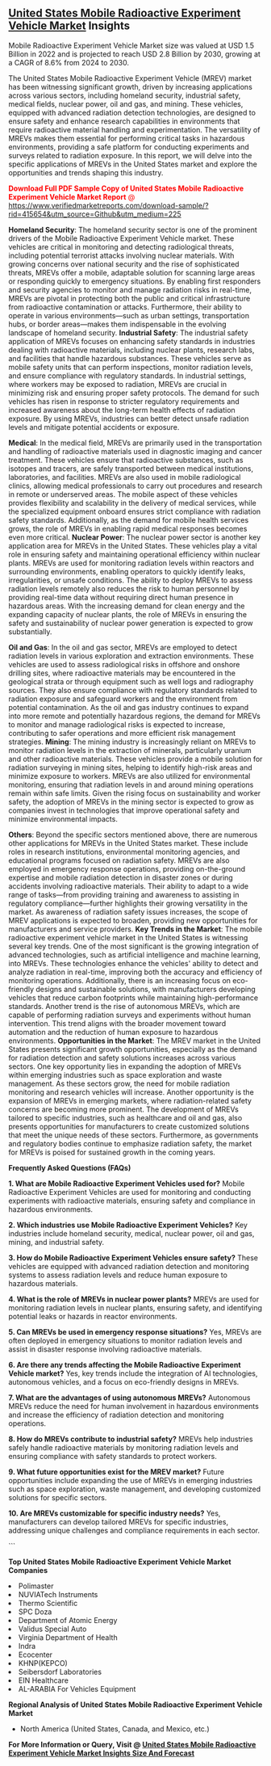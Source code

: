 <h2><a href="https://www.verifiedmarketreports.com/download-sample/?rid=415654&amp;utm_source=Github&amp;utm_medium=225" target="_blank">United States Mobile Radioactive Experiment Vehicle Market</a> Insights</h2><p>Mobile Radioactive Experiment Vehicle Market size was valued at USD 1.5 Billion in 2022 and is projected to reach USD 2.8 Billion by 2030, growing at a CAGR of 8.6% from 2024 to 2030.</p><p> <p>The United States Mobile Radioactive Experiment Vehicle (MREV) market has been witnessing significant growth, driven by increasing applications across various sectors, including homeland security, industrial safety, medical fields, nuclear power, oil and gas, and mining. These vehicles, equipped with advanced radiation detection technologies, are designed to ensure safety and enhance research capabilities in environments that require radioactive material handling and experimentation. The versatility of MREVs makes them essential for performing critical tasks in hazardous environments, providing a safe platform for conducting experiments and surveys related to radiation exposure. In this report, we will delve into the specific applications of MREVs in the United States market and explore the opportunities and trends shaping this industry. <p><span class=""><span style="color: #ff0000;"><strong>Download Full PDF Sample Copy of United States Mobile Radioactive Experiment Vehicle Market Report</strong> @ </span><a href="https://www.verifiedmarketreports.com/download-sample/?rid=415654&amp;utm_source=Github&amp;utm_medium=225" target="_blank">https://www.verifiedmarketreports.com/download-sample/?rid=415654&amp;utm_source=Github&amp;utm_medium=225</a></span></p></p> <p><b>Homeland Security</b>: The homeland security sector is one of the prominent drivers of the Mobile Radioactive Experiment Vehicle market. These vehicles are critical in monitoring and detecting radiological threats, including potential terrorist attacks involving nuclear materials. With growing concerns over national security and the rise of sophisticated threats, MREVs offer a mobile, adaptable solution for scanning large areas or responding quickly to emergency situations. By enabling first responders and security agencies to monitor and manage radiation risks in real-time, MREVs are pivotal in protecting both the public and critical infrastructure from radioactive contamination or attacks. Furthermore, their ability to operate in various environments—such as urban settings, transportation hubs, or border areas—makes them indispensable in the evolving landscape of homeland security. <b>Industrial Safety</b>: The industrial safety application of MREVs focuses on enhancing safety standards in industries dealing with radioactive materials, including nuclear plants, research labs, and facilities that handle hazardous substances. These vehicles serve as mobile safety units that can perform inspections, monitor radiation levels, and ensure compliance with regulatory standards. In industrial settings, where workers may be exposed to radiation, MREVs are crucial in minimizing risk and ensuring proper safety protocols. The demand for such vehicles has risen in response to stricter regulatory requirements and increased awareness about the long-term health effects of radiation exposure. By using MREVs, industries can better detect unsafe radiation levels and mitigate potential accidents or exposure. <p><b>Medical</b>: In the medical field, MREVs are primarily used in the transportation and handling of radioactive materials used in diagnostic imaging and cancer treatment. These vehicles ensure that radioactive substances, such as isotopes and tracers, are safely transported between medical institutions, laboratories, and facilities. MREVs are also used in mobile radiological clinics, allowing medical professionals to carry out procedures and research in remote or underserved areas. The mobile aspect of these vehicles provides flexibility and scalability in the delivery of medical services, while the specialized equipment onboard ensures strict compliance with radiation safety standards. Additionally, as the demand for mobile health services grows, the role of MREVs in enabling rapid medical responses becomes even more critical. <b>Nuclear Power</b>: The nuclear power sector is another key application area for MREVs in the United States. These vehicles play a vital role in ensuring safety and maintaining operational efficiency within nuclear plants. MREVs are used for monitoring radiation levels within reactors and surrounding environments, enabling operators to quickly identify leaks, irregularities, or unsafe conditions. The ability to deploy MREVs to assess radiation levels remotely also reduces the risk to human personnel by providing real-time data without requiring direct human presence in hazardous areas. With the increasing demand for clean energy and the expanding capacity of nuclear plants, the role of MREVs in ensuring the safety and sustainability of nuclear power generation is expected to grow substantially. <p><b>Oil and Gas</b>: In the oil and gas sector, MREVs are employed to detect radiation levels in various exploration and extraction environments. These vehicles are used to assess radiological risks in offshore and onshore drilling sites, where radioactive materials may be encountered in the geological strata or through equipment such as well logs and radiography sources. They also ensure compliance with regulatory standards related to radiation exposure and safeguard workers and the environment from potential contamination. As the oil and gas industry continues to expand into more remote and potentially hazardous regions, the demand for MREVs to monitor and manage radiological risks is expected to increase, contributing to safer operations and more efficient risk management strategies. <b>Mining</b>: The mining industry is increasingly reliant on MREVs to monitor radiation levels in the extraction of minerals, particularly uranium and other radioactive materials. These vehicles provide a mobile solution for radiation surveying in mining sites, helping to identify high-risk areas and minimize exposure to workers. MREVs are also utilized for environmental monitoring, ensuring that radiation levels in and around mining operations remain within safe limits. Given the rising focus on sustainability and worker safety, the adoption of MREVs in the mining sector is expected to grow as companies invest in technologies that improve operational safety and minimize environmental impacts. <p><b>Others</b>: Beyond the specific sectors mentioned above, there are numerous other applications for MREVs in the United States market. These include roles in research institutions, environmental monitoring agencies, and educational programs focused on radiation safety. MREVs are also employed in emergency response operations, providing on-the-ground expertise and mobile radiation detection in disaster zones or during accidents involving radioactive materials. Their ability to adapt to a wide range of tasks—from providing training and awareness to assisting in regulatory compliance—further highlights their growing versatility in the market. As awareness of radiation safety issues increases, the scope of MREV applications is expected to broaden, providing new opportunities for manufacturers and service providers. <b>Key Trends in the Market</b>: The mobile radioactive experiment vehicle market in the United States is witnessing several key trends. One of the most significant is the growing integration of advanced technologies, such as artificial intelligence and machine learning, into MREVs. These technologies enhance the vehicles' ability to detect and analyze radiation in real-time, improving both the accuracy and efficiency of monitoring operations. Additionally, there is an increasing focus on eco-friendly designs and sustainable solutions, with manufacturers developing vehicles that reduce carbon footprints while maintaining high-performance standards. Another trend is the rise of autonomous MREVs, which are capable of performing radiation surveys and experiments without human intervention. This trend aligns with the broader movement toward automation and the reduction of human exposure to hazardous environments. <b>Opportunities in the Market</b>: The MREV market in the United States presents significant growth opportunities, especially as the demand for radiation detection and safety solutions increases across various sectors. One key opportunity lies in expanding the adoption of MREVs within emerging industries such as space exploration and waste management. As these sectors grow, the need for mobile radiation monitoring and research vehicles will increase. Another opportunity is the expansion of MREVs in emerging markets, where radiation-related safety concerns are becoming more prominent. The development of MREVs tailored to specific industries, such as healthcare and oil and gas, also presents opportunities for manufacturers to create customized solutions that meet the unique needs of these sectors. Furthermore, as governments and regulatory bodies continue to emphasize radiation safety, the market for MREVs is poised for sustained growth in the coming years. <p><b>Frequently Asked Questions (FAQs)</b></p> <p><b>1. What are Mobile Radioactive Experiment Vehicles used for?</b> Mobile Radioactive Experiment Vehicles are used for monitoring and conducting experiments with radioactive materials, ensuring safety and compliance in hazardous environments.</p> <p><b>2. Which industries use Mobile Radioactive Experiment Vehicles?</b> Key industries include homeland security, medical, nuclear power, oil and gas, mining, and industrial safety.</p> <p><b>3. How do Mobile Radioactive Experiment Vehicles ensure safety?</b> These vehicles are equipped with advanced radiation detection and monitoring systems to assess radiation levels and reduce human exposure to hazardous materials.</p> <p><b>4. What is the role of MREVs in nuclear power plants?</b> MREVs are used for monitoring radiation levels in nuclear plants, ensuring safety, and identifying potential leaks or hazards in reactor environments.</p> <p><b>5. Can MREVs be used in emergency response situations?</b> Yes, MREVs are often deployed in emergency situations to monitor radiation levels and assist in disaster response involving radioactive materials.</p> <p><b>6. Are there any trends affecting the Mobile Radioactive Experiment Vehicle market?</b> Yes, key trends include the integration of AI technologies, autonomous vehicles, and a focus on eco-friendly designs in MREVs.</p> <p><b>7. What are the advantages of using autonomous MREVs?</b> Autonomous MREVs reduce the need for human involvement in hazardous environments and increase the efficiency of radiation detection and monitoring operations.</p> <p><b>8. How do MREVs contribute to industrial safety?</b> MREVs help industries safely handle radioactive materials by monitoring radiation levels and ensuring compliance with safety standards to protect workers.</p> <p><b>9. What future opportunities exist for the MREV market?</b> Future opportunities include expanding the use of MREVs in emerging industries such as space exploration, waste management, and developing customized solutions for specific sectors.</p> <p><b>10. Are MREVs customizable for specific industry needs?</b> Yes, manufacturers can develop tailored MREVs for specific industries, addressing unique challenges and compliance requirements in each sector.</p> ```</p><p><strong>Top United States Mobile Radioactive Experiment Vehicle Market Companies</strong></p><div data-test-id=""><p><li>Polimaster</li><li> NUVIATech Instruments</li><li> Thermo Scientific</li><li> SPC Doza</li><li> Department of Atomic Energy</li><li> Validus Special Auto</li><li> Virginia Department of Health</li><li> Indra</li><li> Ecocenter</li><li> KHNP(KEPCO)</li><li> Seibersdorf Laboratories</li><li> EIN Healthcare</li><li> AL-ARABIA For Vehicles Equipment</li></p><div><strong>Regional Analysis of&nbsp;United States Mobile Radioactive Experiment Vehicle Market</strong></div><ul><li dir="ltr"><p dir="ltr">North America&nbsp;(United States, Canada, and Mexico, etc.)</p></li></ul><p><strong>For More Information or Query, Visit @&nbsp;</strong><strong><a href="https://www.verifiedmarketreports.com/product/mobile-radioactive-experiment-vehicle-market/?utm_source=Github&amp;utm_medium=225" target="_blank">United States Mobile Radioactive Experiment Vehicle Market Insights Size And Forecast</a></strong></p></div>
